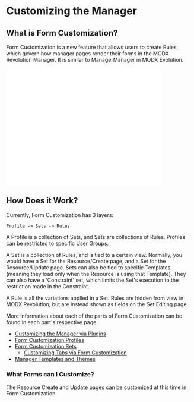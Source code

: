 # Customizing the Manager

## What is Form Customization?

Form Customization is a new feature that allows users to create Rules, which govern how manager pages render their forms in the MODX Revolution Manager. It is similar to ManagerManager in MODX Evolution.

<iframe width="420" height="315" src="//www.youtube.com/embed/iJB_IXg7NNc?rel=0" frameborder="0" allowfullscreen></iframe>

## How Does it Work?

Currently, Form Customization has 3 layers:

    Profile -> Sets -> Rules

A Profile is a collection of Sets, and Sets are collections of Rules. Profiles can be restricted to specific User Groups.

A Set is a collection of Rules, and is tied to a certain view. Normally, you would have a Set for the Resource/Create page, and a Set for the Resource/Update page. Sets can also be tied to specific Templates (meaning they load only when the Resource is using that Template). They can also have a 'Constraint' set, which limits the Set's execution to the restriction made in the Constraint.

A Rule is all the variations applied in a Set. Rules are hidden from view in MODX Revolution, but are instead shown as fields on the Set Editing page.

More information about each of the parts of Form Customization can be found in each part's respective page:

- [Customizing the Manager via Plugins](./Customizing-the-Manager-via-Plugins.md)
- [Form Customization Profiles](./Form-Customization-Profiles.md)
- [Form Customization Sets](./Form-Customization-Sets)
    - [Customizing Tabs via Form Customization](./Form-Customization-Sets/Customizing-Tabs-via-Form-Customization.md)
- [Manager Templates and Themes](./Manager-Templates-and-Themes.md)

### What Forms can I Customize?

The Resource Create and Update pages can be customized at this time in Form Customization.